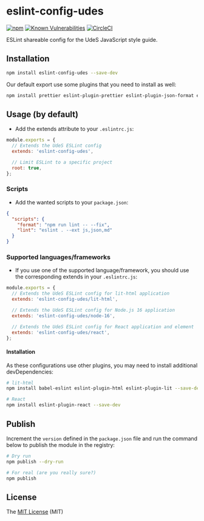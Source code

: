 # eslint-config-udes

[![npm](https://img.shields.io/npm/v/eslint-config-udes.svg?style=flat-square)](https://www.npmjs.com/package/eslint-config-udes)
[![Known Vulnerabilities](https://snyk.io/test/github/UdeS-STI/eslint-config-udes/badge.svg)](https://snyk.io/test/github/UdeS-STI/eslint-config-udes)
[![CircleCI](https://circleci.com/gh/UdeS-STI/eslint-config-udes.svg?style=svg)](https://circleci.com/gh/UdeS-STI/eslint-config-udes)

ESLint shareable config for the UdeS JavaScript style guide.

## Installation

```bash
npm install eslint-config-udes --save-dev
```

Our default export use some plugins that you need to install as well:

```bash
npm install prettier eslint-plugin-prettier eslint-plugin-json-format eslint-plugin-markdown --save-dev
```

## Usage (by default)

- Add the extends attribute to your `.eslintrc.js`:

```javascript
module.exports = {
  // Extends the UdeS ESLint config
  extends: 'eslint-config-udes',

  // Limit ESLint to a specific project
  root: true,
};
```

### Scripts

- Add the wanted scripts to your `package.json`:

```json
{
  "scripts": {
    "format": "npm run lint -- --fix",
    "lint": "eslint . --ext js,json,md"
  }
}
```

### Supported languages/frameworks

- If you use one of the supported language/framework, you should use the corresponding extends in your `.eslintrc.js`:

```javascript
module.exports = {
  // Extends the UdeS ESLint config for lit-html application
  extends: 'eslint-config-udes/lit-html',

  // Extends the UdeS ESLint config for Node.js 16 application
  extends: 'eslint-config-udes/node-16',

  // Extends the UdeS ESLint config for React application and element
  extends: 'eslint-config-udes/react',
};
```

#### Installation

As these configurations use other plugins, you may need to install additional devDependencies:

```bash
# lit-html
npm install babel-eslint eslint-plugin-html eslint-plugin-lit --save-dev

# React
npm install eslint-plugin-react --save-dev
```

## Publish

Increment the `version` defined in the `package.json` file and run the command below to publish the module in the
registry:

```bash
# Dry run
npm publish --dry-run

# For real (are you really sure?)
npm publish
```

## License

The [MIT License][1] (MIT)

[1]: https://opensource.org/licenses/MIT
